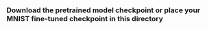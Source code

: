 ### Download the pretrained model checkpoint or place your MNIST fine-tuned checkpoint in this directory
